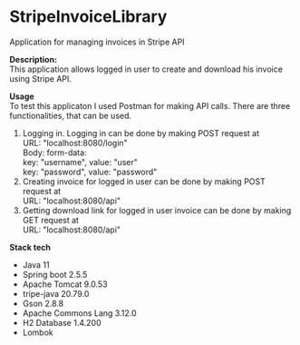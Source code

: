# StripeInvoiceLibrary
Application for managing invoices in Stripe API

**Description:**\
This application allows logged in user to create and download his invoice using Stripe API.


**Usage**\
To test this applicaton I used Postman for making API calls. There are three functionalities, that can be used.
  1. Logging in. Logging in can be done by making POST request at \
    URL: "localhost:8080/login"\
    Body: form-data:\
      key: "username", value: "user"\
      key: "password", value: "password"
  2. Creating invoice for logged in user can be done by making POST request at\
    URL: "localhost:8080/api"
  3. Getting download link for logged in user invoice can be done by making GET request at\
    URL: "localhost:8080/api"
    

**Stack tech**
  * Java 11
  * Spring boot 2.5.5
  * Apache Tomcat 9.0.53
  * tripe-java 20.79.0
  * Gson 2.8.8
  * Apache Commons Lang 3.12.0
  * H2 Database 1.4.200
  * Lombok
